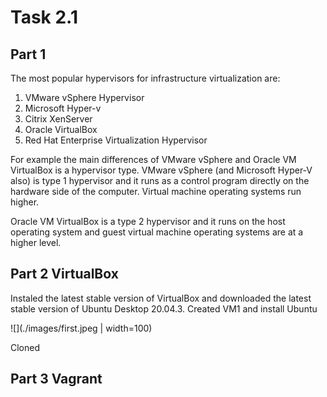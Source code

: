 # Task 2.1
## Part 1

The most popular hypervisors for infrastructure virtualization are:

1. VMware vSphere Hypervisor
2. Microsoft Hyper-v
3. Citrix XenServer
4. Oracle VirtualBox
5. Red Hat Enterprise Virtualization Hypervisor

For example the main differences of VMware vSphere and Oracle VM VirtualBox is a hypervisor type. VMware vSphere (and Microsoft Hyper-V also) is type 1 hypervisor and it runs as a control program directly on the hardware side of the computer. Virtual machine operating systems run higher.

Oracle VM VirtualBox is a type 2 hypervisor and it runs on the host operating system and guest virtual machine operating systems are at a higher level.

## Part 2 VirtualBox

Instaled the latest stable version of VirtualBox and downloaded the latest stable version of Ubuntu Desktop 20.04.3. Created VM1 and install Ubuntu

![](./images/first.jpeg | width=100)

Cloned 

## Part 3 Vagrant